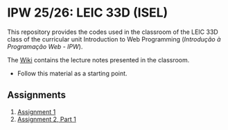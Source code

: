 # IPW 25/26: LEIC 33D (ISEL)

This repository provides the codes used in the classroom of the LEIC 33D class of the curricular unit Introduction to Web Programming (*Introdução à Programação Web - IPW*).

The [Wiki](https://github.com/isel-leic-ipw/2526i-IPW-LEIC33D/wiki) contains the lecture notes presented in the classroom.
- Follow this material as a starting point.

## Assignments

1. [Assignment 1](https://github.com/isel-leic-ipw/2526i-IPW-LEIC31D/wiki/IPW_IP-2526-1-A1)
2. [Assignment 2, Part 1](https://github.com/isel-leic-ipw/2526i-IPW-LEIC31D/wiki/IPW_IP-2526-1-A2)

